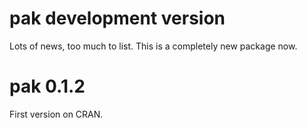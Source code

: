 
# pak development version

Lots of news, too much to list. This is a completely new package now.

# pak 0.1.2

First version on CRAN.
